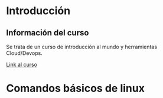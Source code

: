 # Introducción

## Información del curso

Se trata de un curso de introducción al mundo y herramientas Cloud/Devops.

[Link al curso](https://www.youtube.com/watch?v=Wvf0mBNGjXY)

# Comandos básicos de linux


